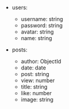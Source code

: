 - users:
    - username: string
    - password: string
    - avatar: string
    - name: string

- posts:
    - author: ObjectId
    - date: date
    - post: string
    - view: number
    - title: string
    - like: number
    - image: string
